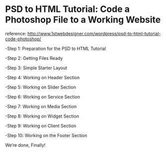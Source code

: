 PSD to HTML Tutorial: Code a Photoshop File to a Working Website
====================
reference: http://www.1stwebdesigner.com/wordpress/psd-to-html-tutorial-code-photoshop/

-Step 1: Preparation for the PSD to HTML Tutorial

-Step 2: Getting Files Ready

-Step 3: Simple Starter Layout

-Step 4: Working on Header Section

-Step 5: Working on Slider Section

-Step 6: Working on Service Section

-Step 7: Working on Media Section

-Step 8: Working on Widget Section

-Step 9: Working on Client Section

-Step 10: Working on the Footer Section

We’re done, Finally!
